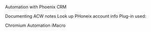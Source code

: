 Automation with Phoenix CRM

Documenting ACW notes
Look up PHoneix account info
Plug-in used:

Chromium Automation
iMacro
